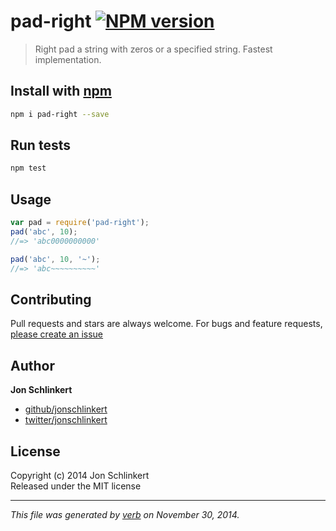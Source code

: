 # pad-right [![NPM version](https://badge.fury.io/js/pad-right.svg)](http://badge.fury.io/js/pad-right)

> Right pad a string with zeros or a specified string. Fastest implementation.

## Install with [npm](npmjs.org)

```bash
npm i pad-right --save
```

## Run tests

```bash
npm test
```

## Usage

```js
var pad = require('pad-right');
pad('abc', 10);
//=> 'abc0000000000'

pad('abc', 10, '~');
//=> 'abc~~~~~~~~~~'
```

## Contributing
Pull requests and stars are always welcome. For bugs and feature requests, [please create an issue](https://github.com/jonschlinkert/pad-right/issues)

## Author

**Jon Schlinkert**
 
+ [github/jonschlinkert](https://github.com/jonschlinkert)
+ [twitter/jonschlinkert](http://twitter.com/jonschlinkert) 

## License
Copyright (c) 2014 Jon Schlinkert  
Released under the MIT license

***

_This file was generated by [verb](https://github.com/assemble/verb) on November 30, 2014._
